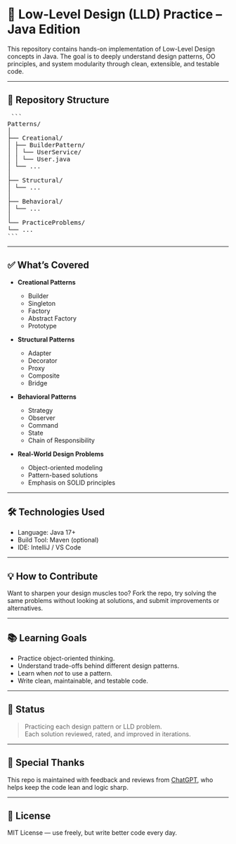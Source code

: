# 🧠 Low-Level Design (LLD) Practice – Java Edition

This repository contains hands-on implementation of Low-Level Design concepts in Java. The goal is to deeply understand design patterns, OO principles, and system modularity through clean, extensible, and testable code.

---

## 📌 Repository Structure
<pre> ```
Patterns/
│
├── Creational/
│ ├── BuilderPattern/
│ │ └── UserService/
│ │ └── User.java
│ └── ...
│
├── Structural/
│ └── ...
│
├── Behavioral/
│ └── ...
│
└── PracticeProblems/
└── ...
``` </pre>
---

## ✅ What’s Covered

- **Creational Patterns**
  - Builder
  - Singleton
  - Factory
  - Abstract Factory
  - Prototype

- **Structural Patterns**
  - Adapter
  - Decorator
  - Proxy
  - Composite
  - Bridge

- **Behavioral Patterns**
  - Strategy
  - Observer
  - Command
  - State
  - Chain of Responsibility

- **Real-World Design Problems**
  - Object-oriented modeling
  - Pattern-based solutions
  - Emphasis on SOLID principles

---

## 🛠 Technologies Used

- Language: Java 17+
- Build Tool: Maven (optional)
- IDE: IntelliJ / VS Code

---

## 💡 How to Contribute

Want to sharpen your design muscles too? Fork the repo, try solving the same problems without looking at solutions, and submit improvements or alternatives.

---

## 📚 Learning Goals

- Practice object-oriented thinking.
- Understand trade-offs behind different design patterns.
- Learn when *not* to use a pattern.
- Write clean, maintainable, and testable code.

---

## 📅 Status

> Practicing each design pattern or LLD problem.  
> Each solution reviewed, rated, and improved in iterations.

---

## 🙌 Special Thanks

This repo is maintained with feedback and reviews from [ChatGPT](https://chat.openai.com), who helps keep the code lean and logic sharp.

---

## 🧩 License

MIT License — use freely, but write better code every day.